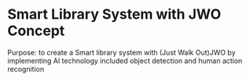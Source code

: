 # Smart Library System with JWO Concept 
Purpose: to create a Smart library system with (Just Walk Out)JWO  by implementing AI technology included object detection and human action recognition 

